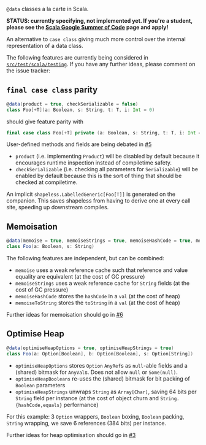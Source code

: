`@data` classes a la carte in Scala.

**STATUS: currently specifying, not implemented yet. If you're a student, please see the [Scala Google Summer of Code](https://github.com/scala/scala-lang/blob/master/gsoc/2017.md#case-classes-a-la-carte-with-scalameta) page and apply!**

An alternative to `case class` giving much more control over the internal representation of a data class.

The following features are currently being considered in [`src/test/scala/testing`](https://github.com/fommil/scala-data-classes/tree/master/src/test/scala/testing). If you have any further ideas, please comment on the issue tracker:

## `final case class` parity

```scala
@data(product = true, checkSerializable = false)
class Foo[+T](a: Boolean, s: String, t: T, i: Int = 0)
```

should give feature parity with

```scala
final case class Foo[+T] private (a: Boolean, s: String, t: T, i: Int = 0)
```

User-defined methods and fields are being debated in [#5](https://github.com/fommil/scala-data-classes/issues/5)

- `product` (i.e. implementing `Product`) will be disabled by default because it encourages runtime inspection instead of compiletime safety.
- `checkSerializable` (i.e. checking all parameters for `Serializable`) will be enabled by default because this is the sort of thing that should be checked at compiletime.

An implicit `shapeless.LabelledGeneric[Foo[T]]` is generated on the companion. This saves shapeless from having to derive one at every call site, speeding up downstream compiles.

## Memoisation

```scala
@data(memoise = true, memoiseStrings = true, memoiseHashCode = true, memoiseToString = true)
class Foo(a: Boolean, s: String)
```

The following features are independent, but can be combined:

- `memoise` uses a weak reference cache such that reference and value equality are equivalent (at the cost of GC pressure)
- `memoiseStrings` uses a weak reference cache for `String` fields (at the cost of GC pressure)
- `memoiseHashCode` stores the `hashCode` in a `val` (at the cost of heap)
- `memoiseToString` stores the `toString` in a `val` (at the cost of heap)

Further ideas for memoisation should go in [#6](https://github.com/fommil/scala-data-classes/issues/6)

## Optimise Heap

```scala
@data(optimiseHeapOptions = true, optimiseHeapStrings = true)
class Foo(a: Option[Boolean], b: Option[Boolean], s: Option[String])
```

- `optimiseHeapOptions` stores `Option` `AnyRef`s as `null`-able fields and a (shared) bitmask for `AnyVal`s. Does not allow `null` or `Some(null)`.
- `optimiseHeapBooleans` re-uses the (shared) bitmask for bit packing of `Boolean` parameters
- `optimiseHeapStrings` unwraps `String` as `Array[Char]`, saving 64 bits per `String` field per instance (at the cost of object churn and `String.{hashCode,equals}` performance)

For this example: 3 `Option` wrappers, `Boolean` boxing, `Boolean` packing, `String` wrapping, we save 6 references (384 bits) per instance.

Further ideas for heap optimisation should go in [#3](https://github.com/fommil/scala-data-classes/issues/3)
